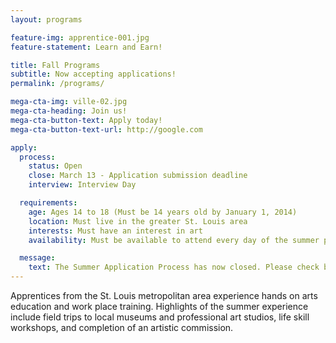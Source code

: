 ```yaml
---
layout: programs

feature-img: apprentice-001.jpg
feature-statement: Learn and Earn!

title: Fall Programs
subtitle: Now accepting applications!
permalink: /programs/

mega-cta-img: ville-02.jpg
mega-cta-heading: Join us!
mega-cta-button-text: Apply today!
mega-cta-button-text-url: http://google.com

apply:
  process:
    status: Open
    close: March 13 - Application submission deadline
    interview: Interview Day

  requirements:
    age: Ages 14 to 18 (Must be 14 years old by January 1, 2014)
    location: Must live in the greater St. Louis area
    interests: Must have an interest in art
    availability: Must be available to attend every day of the summer program (Monday-Friday, 6 weeks, 10 am to 3 pm)

  message:
    text: The Summer Application Process has now closed. Please check back for additional fall opportunities announced in July.
---
```


Apprentices from the St. Louis metropolitan area experience hands on arts education and work place training. Highlights of the summer experience include field trips to local museums and professional art studios, life skill workshops, and completion of an artistic commission.
